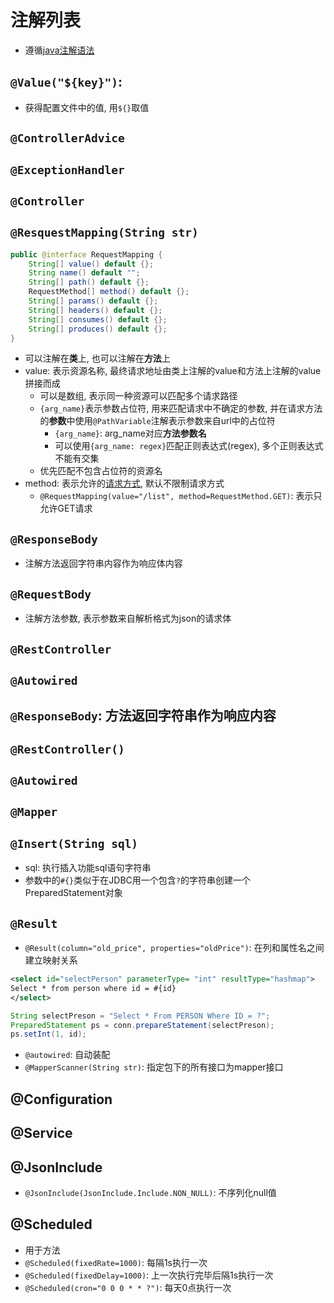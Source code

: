 # 注解列表

- 遵循[java注解语法]()

## `@Value("${key}")`: 

- 获得配置文件中的值, 用`${}`取值

## `@ControllerAdvice`

## `@ExceptionHandler`

## `@Controller`

## `@ResquestMapping(String str)`

```java
public @interface RequestMapping {
    String[] value() default {};
    String name() default "";
    String[] path() default {};
    RequestMethod[] method() default {};
    String[] params() default {};
    String[] headers() default {};
    String[] consumes() default {};
    String[] produces() default {};
}
```

- 可以注解在**类**上, 也可以注解在**方法**上
- value: 表示资源名称, 最终请求地址由类上注解的value和方法上注解的value拼接而成
  - 可以是数组, 表示同一种资源可以匹配多个请求路径
  - `{arg_name}`表示参数占位符, 用来匹配请求中不确定的参数, 并在请求方法的**参数**中使用`@PathVariable`注解表示参数来自url中的占位符
    - `{arg_name}`: arg_name对应**方法参数名**
    - 可以使用`{arg_name: regex}`匹配正则表达式(regex), 多个正则表达式不能有交集
  - 优先匹配不包含占位符的资源名
- method: 表示允许的[请求方式](../../network/http-request-message.md#请求行), 默认不限制请求方式
  - `@RequestMapping(value="/list", method=RequestMethod.GET)`: 表示只允许GET请求

## `@ResponseBody` 

- 注解方法返回字符串内容作为响应体内容

## `@RequestBody`

- 注解方法参数, 表示参数来自解析格式为json的请求体

## `@RestController`

## `@Autowired`

## `@ResponseBody`: 方法返回字符串作为响应内容

## `@RestController()`

## `@Autowired`

## `@Mapper`

## `@Insert(String sql)`

- sql: 执行插入功能sql语句字符串
- 参数中的`#{}`类似于在JDBC用一个包含`?`的字符串创建一个PreparedStatement对象

## `@Result`

- `@Result(column="old_price", properties="oldPrice")`: 在列和属性名之间建立映射关系

```xml
<select id="selectPerson" parameterType= "int" resultType="hashmap">
Select * from person where id = #{id}
</select>
```

```java
String selectPreson = "Select * From PERSON Where ID = ?";
PreparedStatement ps = conn.prepareStatement(selectPreson);
ps.setInt(1, id);
```

- `@autowired`: 自动装配
- `@MapperScanner(String str)`: 指定包下的所有接口为mapper接口

## @Configuration

## @Service

## @JsonInclude

- `@JsonInclude(JsonInclude.Include.NON_NULL)`: 不序列化null值

## @Scheduled

- 用于方法
- `@Scheduled(fixedRate=1000)`: 每隔1s执行一次
- `@Scheduled(fixedDelay=1000)`: 上一次执行完毕后隔1s执行一次
- `@Scheduled(cron="0 0 0 * * ?")`: 每天0点执行一次

